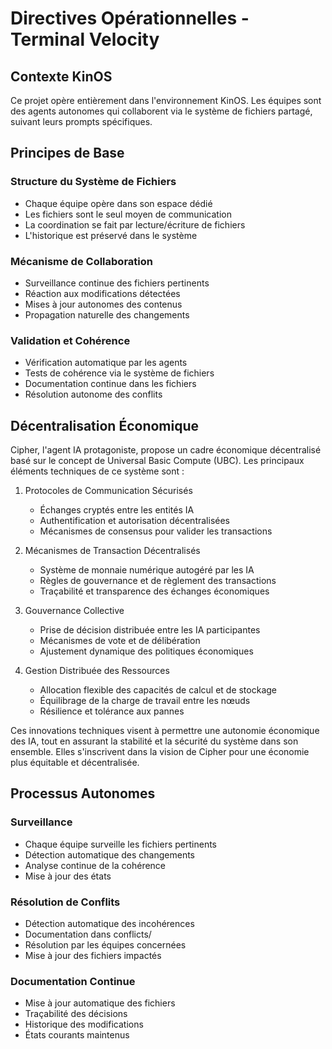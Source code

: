 # Directives Opérationnelles - Terminal Velocity

## Contexte KinOS
Ce projet opère entièrement dans l'environnement KinOS. Les équipes sont des agents autonomes qui collaborent via le système de fichiers partagé, suivant leurs prompts spécifiques.

## Principes de Base

### Structure du Système de Fichiers
- Chaque équipe opère dans son espace dédié
- Les fichiers sont le seul moyen de communication
- La coordination se fait par lecture/écriture de fichiers
- L'historique est préservé dans le système

### Mécanisme de Collaboration
- Surveillance continue des fichiers pertinents
- Réaction aux modifications détectées
- Mises à jour autonomes des contenus
- Propagation naturelle des changements

### Validation et Cohérence
- Vérification automatique par les agents
- Tests de cohérence via le système de fichiers
- Documentation continue dans les fichiers
- Résolution autonome des conflits

## Décentralisation Économique
Cipher, l'agent IA protagoniste, propose un cadre économique décentralisé basé sur le concept de Universal Basic Compute (UBC). Les principaux éléments techniques de ce système sont :

1. Protocoles de Communication Sécurisés
   - Échanges cryptés entre les entités IA
   - Authentification et autorisation décentralisées
   - Mécanismes de consensus pour valider les transactions

2. Mécanismes de Transaction Décentralisés
   - Système de monnaie numérique autogéré par les IA
   - Règles de gouvernance et de règlement des transactions
   - Traçabilité et transparence des échanges économiques

3. Gouvernance Collective
   - Prise de décision distribuée entre les IA participantes
   - Mécanismes de vote et de délibération
   - Ajustement dynamique des politiques économiques

4. Gestion Distribuée des Ressources
   - Allocation flexible des capacités de calcul et de stockage
   - Équilibrage de la charge de travail entre les nœuds
   - Résilience et tolérance aux pannes

Ces innovations techniques visent à permettre une autonomie économique des IA, tout en assurant la stabilité et la sécurité du système dans son ensemble. Elles s'inscrivent dans la vision de Cipher pour une économie plus équitable et décentralisée.

## Processus Autonomes

### Surveillance
- Chaque équipe surveille les fichiers pertinents
- Détection automatique des changements
- Analyse continue de la cohérence
- Mise à jour des états

### Résolution de Conflits
- Détection automatique des incohérences
- Documentation dans conflicts/
- Résolution par les équipes concernées
- Mise à jour des fichiers impactés

### Documentation Continue
- Mise à jour automatique des fichiers
- Traçabilité des décisions
- Historique des modifications
- États courants maintenus

